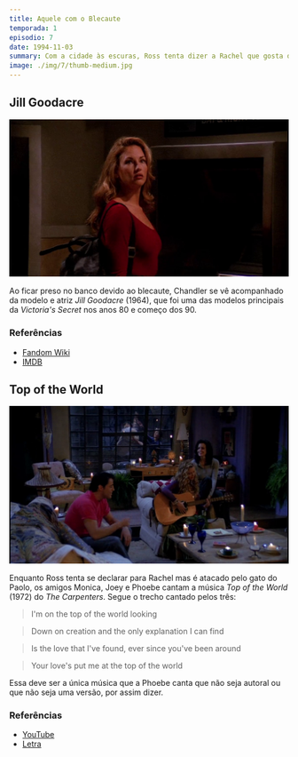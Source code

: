 ```yaml
---
title: Aquele com o Blecaute
temporada: 1
episodio: 7
date: 1994-11-03
summary: Com a cidade às escuras, Ross tenta dizer a Rachel que gosta dela.
image: ./img/7/thumb-medium.jpg
---
```


## Jill Goodacre

![Jill Goodacre](./img/7/jill-goodacre.png)

<cena>
  <chandler
    original="- I am trapped in an ATM vestibule with Jill Goodacre."
    traducao="- Estou preso num caixa 24 horas com Jill Goodacre."
  ></chandler>
</cena>

Ao ficar preso no banco devido ao blecaute, Chandler se vê acompanhado da modelo
e atriz *Jill Goodacre* (1964), que foi uma das modelos principais da
*Victoria's Secret* nos anos 80 e começo dos 90.

### Referências

- [Fandom Wiki](https://friends.fandom.com/wiki/Jill_Goodacre)
- [IMDB](https://www.imdb.com/name/nm0004969/)

## Top of the World

![Top of the World](./img/7/top-of-the-world.png)

Enquanto Ross tenta se declarar para Rachel mas é atacado pelo gato do Paolo,
os amigos Monica, Joey e Phoebe cantam a música *Top of the World* (1972) do *The Carpenters*.
Segue o trecho cantado pelos três:

> I'm on the top of the world looking

> Down on creation and the only explanation I can find

> Is the love that I've found, ever since you've been around

> Your love's put me at the top of the world

Essa deve ser a única música que a Phoebe canta que não seja autoral ou que
não seja uma versão, por assim dizer.

### Referências

- [YouTube](https://www.youtube.com/watch?v=vupwAFMXLkA)
- [Letra](https://www.letras.mus.br/carpenters/7023/traducao.html)
